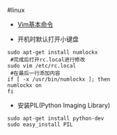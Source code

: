 #linux

- [Vim基本命令](http://linux.chinaunix.net/techdoc/beginner/2009/12/20/1150108.shtml)

- 开机时默认打开小键盘  
```
sudo apt-get install numlockx
 #完成后打开rc.local进行修改
sudo vim /etc/rc.local
 #在最后一行添加内容
if [ -x /usr/bin/numlockx ]; then
numlockx on
fi
```

- 安装PIL(Python Imaging Library)  
```
sudo apt-get install python-dev
sudo easy_install PIL
```